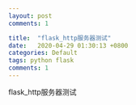 ```yaml
---
layout: post
comments: 1

title:  "flask_http服务器测试"
date:   2020-04-29 01:30:13 +0800
categories: Default
tags: python flask
comments: 1
---
```




flask_http服务器测试

<script src="https://gist.github.com/napoler/9aa1221b7acfe43b0197f6e4df438b6e.js"></script>
